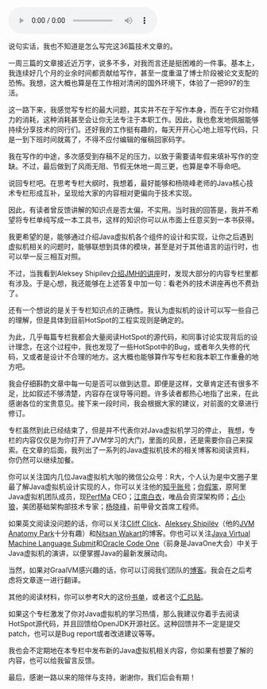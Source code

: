 <audio title="尾声 _ 道阻且长，努力加餐" src="https://static001.geekbang.org/resource/audio/06/28/067c05a4856dbd534110fccfb23fab28.mp3" controls="controls"></audio> 
<p>说句实话，我也不知道是怎么写完这36篇技术文章的。</p>
<p>一周三篇的文章接近近万字，说多不多，对我而言还是挺困难的一件事。基本上，我连续好几个月的业余时间都贡献给写作，甚至一度重温了博士阶段被论文支配的恐怖。我想，这大概也算是在工作相对清闲的国外环境下，体验了一把997的生活。</p>
<p>这一路下来，我感觉写专栏的最大问题，其实并不在于写作本身，而在于它对你精力的消耗，这种消耗甚至会让你无法专注于本职工作。因此，我也愈发地佩服能够持续分享技术的同行们。还好我的工作挺有趣的，每天开开心心地上班写代码，只是一到下班时间就蔫了，不得不应付编辑的催稿回家码字。</p>
<p>我在写作的中途，多次感受到存稿不足的压力，以致于需要请年假来填补写作的空缺。不过，最后做到了风雨无阻、节假无休地一周三更，也算是幸不辱命吧。</p>
<p>说回专栏吧。在思考专栏大纲时，我想着，最好能够和杨晓峰老师的Java核心技术专栏形成互补，呈现给大家的内容相对更偏向于技术实现。</p>
<p>因此，有读者曾反馈讲解的知识点是否太偏，不实用。当时我的回答是，我并不希望将专栏单纯写成一本工具书，这样的知识你可以从市面上任意买到一本书获得。</p>
<p>我更希望的是，能够通过介绍Java虚拟机各个组件的设计和实现，让你之后遇到虚拟机相关的问题时，能够联想到具体的模块，甚至是对于其他语言的运行时，也可以举一反三相互对照。</p><!-- [[[read_end]]] -->
<p>不过，当我看到Aleksey Shipilev<a href="https://www.youtube.com/watch?v=VaWgOCDBxYw">介绍JMH的讲座</a>时，发现大部分的内容专栏里都有涉及。于是心想，我还能够在上述答复中加一句：看老外的技术讲座再也不费劲了。</p>
<p>还有一个想说的是关于专栏知识点的正确性。我认为虚拟机的设计可以写一些自己的理解，但是具体到目前HotSpot的工程实现则是确定的。</p>
<p>为此，几乎每篇专栏我都会大量阅读HotSpot的源代码，和同事讨论实现背后的设计理念，在这个过程中，我也发现了一些HotSpot中的Bug，或者年久失修的代码，又或者是设计不合理的地方。这大概也能够算作写专栏和我本职工作重叠的地方吧。</p>
<p>我会仔细斟酌文章中每一句是否可以做到达意。即便是这样，文章肯定还有很多不足，比如叙述不够清楚，内容存在误导等问题。许多读者都热心地指了出来，在此感谢各位的宝贵意见。接下来一段时间，我会根据大家的建议，对前面的文章进行修订。</p>
<p>专栏虽然到此已经结束了，但是并不代表你对Java虚拟机学习的停止，   我想，专栏的内容仅仅是为你打开了JVM学习的大门，里面的风景，还是需要你自己来探索。在文章的后面，我列出了一系列的Java虚拟机技术的相关博客和阅读资料，你仍然可以继续加餐。</p>
<p>你可以关注国内几位Java虚拟机大咖的微信公众号：R大，个人认为是中文圈子里最了解Java虚拟机设计实现的人，你可以关注他的<a href="https://www.zhihu.com/people/rednaxelafx">知乎账号</a>；<a href="https://open.weixin.qq.com/qr/code?username=lovestblog">你假笨</a>，原阿里Java虚拟机团队成员，现<a href="http://www.perfma.com/">PerfMa</a> CEO；<a href="https://open.weixin.qq.com/qr/code?username=jnby1978">江南白衣</a>，唯品会资深架构师；<a href="https://open.weixin.qq.com/qr/code?username=whywhy_zj">占小狼</a>，美团基础架构部技术专家；<a href="https://open.weixin.qq.com/qr/code?username=gh_9f3b2a4e2a74">杨晓峰</a>，前甲骨文首席工程师。</p>
<p>如果英文阅读没问题的话，你可以关注<a href="http://cliffc.org/blog/">Cliff Click</a>、<a href="https://shipilev.net/">Aleksey Shipilëv</a>（他的<a href="https://shipilev.net/jvm-anatomy-park/">JVM Anatomy Park</a>十分有趣）和<a href="http://psy-lob-saw.blogspot.com/">Nitsan Wakart</a>的博客。你也可以关注<a href="http://openjdk.java.net/projects/mlvm/jvmlangsummit/">Java Virtual Machine Language Submit</a>和<a href="https://www.oracle.com/code-one/index.html">Oracle Code One</a>（前身是JavaOne大会）中关于Java虚拟机的演讲，以便掌握Java的最新发展动向。</p>
<p>当然，如果对GraalVM感兴趣的话，你可以订阅我们团队的<a href="https://medium.com/graalvm">博客</a>。我会在之后考虑将文章逐一进行翻译。</p>
<p>其他的阅读材料，你可以参考R大的这份<a href="https://www.douban.com/doulist/2545443/">书单</a>，或者这个<a href="https://github.com/deephacks/awesome-jvm">汇总贴</a>。</p>
<p>如果这个专栏激发了你对Java虚拟机的学习热情，那么我建议你着手去阅读HotSpot源代码，并且回馈给OpenJDK开源社区。这种回馈并不一定是提交patch，也可以是Bug report或者改进建议等等。</p>
<p>我也会不定期地在本专栏中发布新的Java虚拟机相关内容，你如果有想要了解的内容，也可以给我留言反馈。</p>
<p>最后，感谢一路以来的陪伴与支持，谢谢你，我们后会有期！</p>
<p><a href="http://geektime.mikecrm.com/la5Dede"><img src="https://static001.geekbang.org/resource/image/7e/73/7e2399a300bc167caaecc747054ac573.jpg" alt="" /></a></p>

